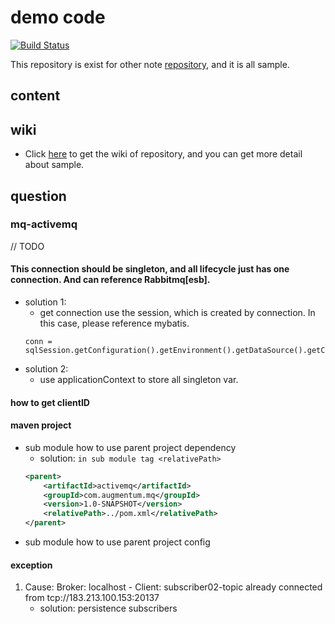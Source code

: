 # demo code

[![Build Status](https://travis-ci.com/Alice52/tutorials-sample.svg?branch=master)](https://travis-ci.com/Alice52/tutorials-sample)

This repository is exist for other note [repository](https://github.com/Alice52/java-ocean), and it is all sample.

## content

## wiki

- Click [here](https://github.com/Alice52/DemoCode/wiki) to get the wiki of repository, and you can get more detail about sample.

## question

### mq-activemq

// TODO

#### This connection should be singleton, and all lifecycle just has one connection. And can reference Rabbitmq[esb].

- solution 1:
  - get connection use the session, which is created by connection. In this case, please reference mybatis.
  ```
  conn =  sqlSession.getConfiguration().getEnvironment().getDataSource().getConnection();
  ```
- solution 2:
  - use applicationContext to store all singleton var.

#### how to get clientID

#### maven project

- sub module how to use parent project dependency
  - solution: `in sub module tag <relativePath>`
  ```xml
  <parent>
      <artifactId>activemq</artifactId>
      <groupId>com.augmentum.mq</groupId>
      <version>1.0-SNAPSHOT</version>
      <relativePath>../pom.xml</relativePath>
  </parent>
  ```
- sub module how to use parent project config

#### exception

1. Cause: Broker: localhost - Client: subscriber02-topic already connected from tcp://183.213.100.153:20137
   - solution: persistence subscribers
